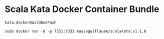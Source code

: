 # Scala Kata Docker Container Bundle

`kata:dockerBuildAndPush`

`sudo docker run -d -p 7331:7331 masseguillaume/scalakata:v1.1.0`